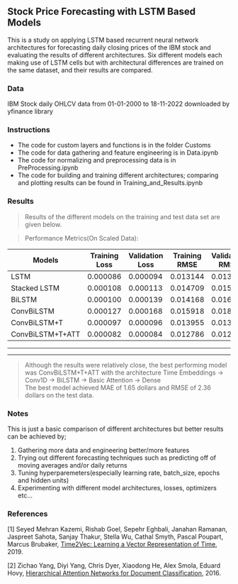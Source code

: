 ## Stock Price Forecasting with LSTM Based Models

This is a study on applying LSTM based recurrent neural network architectures for forecasting daily closing prices of the IBM stock and evaluating the results of different architectures. Six different models each making use of LSTM cells but with architectural differences are trained on the same dataset, and their results are compared.

### Data

IBM Stock daily OHLCV data from 01-01-2000 to 18-11-2022 downloaded by yfinance library


### Instructions

- The code for custom layers and functions is in the folder Customs
- The code for data gathering and feature engineering is in Data.ipynb
- The code for normalizing and preprocessing data is in PreProcessing.ipynb
- The code for building and training different architectures; comparing and plotting results can be found in Training_and_Results.ipynb

### Results

> Results of the different models on the training and test data set are given below.

> Performance Metrics(On Scaled Data):

Models |	Training Loss	| Validation Loss |	   Training RMSE     |	Validation RMSE |	  Training MAE      |	Validation MAE	 |   Training MSLE      |	Validation MSLE
-------|------------|------------|-----------|-----------|-----------|-----------|-----------|-----------
LSTM   | 0.000086	|0.000094	 |0.013144	 |0.013726	 |0.009415	 |0.009830	 |0.000085	|0.000077
Stacked LSTM	|0.000108	|0.000113	|0.014709	|0.015004	|0.010491	|0.011111|	0.000108|	0.000093
BiLSTM	|0.000100|	0.000139|	0.014168|	0.016651|	0.010364|	0.012132|	0.000101|	0.000115|
ConvBiLSTM|	0.000127	|0.000168|	0.015918|	0.018310|	0.011505|	0.013576|	0.000125|	0.000137
ConvBiLSTM+T|	0.000097|	0.000096	|0.013955|	0.013857|	0.010373	|0.009762	|0.000098|	0.000079
ConvBiLSTM+T+ATT|	0.000082|	0.000084|	0.012786|	0.012937|	0.009253|	0.009010|	0.000081|	0.000068       
______________
______________                  
> Although the results were relatively close, the best performing model was ConvBiLSTM+T+ATT with the architecture Time Embeddings -> Conv1D -> BiLSTM -> Basic Attention -> Dense                         
> The best model achieved MAE of 1.65 dollars and RMSE of 2.36 dollars on the test data.

### Notes

This is just a basic comparison of different architectures but better results can be achieved by;

1) Gathering more data and engineering better/more features
2) Trying out different forecasting techniques such as predicting off of moving averages and/or daily returns
3) Tuning hyperparemeters(especially learning rate, batch_size, epochs and hidden units)
4) Experimenting with different model architectures, losses, optimizers etc...


### References

[1] Seyed Mehran Kazemi, Rishab Goel, Sepehr Eghbali, Janahan Ramanan, Jaspreet Sahota, Sanjay Thakur, Stella Wu, Cathal Smyth, Pascal Poupart, Marcus Brubaker, [Time2Vec: Learning a Vector Representation of Time](https://arxiv.org/abs/1907.05321), 2019.

[2] Zichao Yang, Diyi Yang, Chris Dyer, Xiaodong He, Alex Smola, Eduard Hovy, [Hierarchical Attention Networks for Document Classification](https://aclanthology.org/N16-1174/), 2016.
